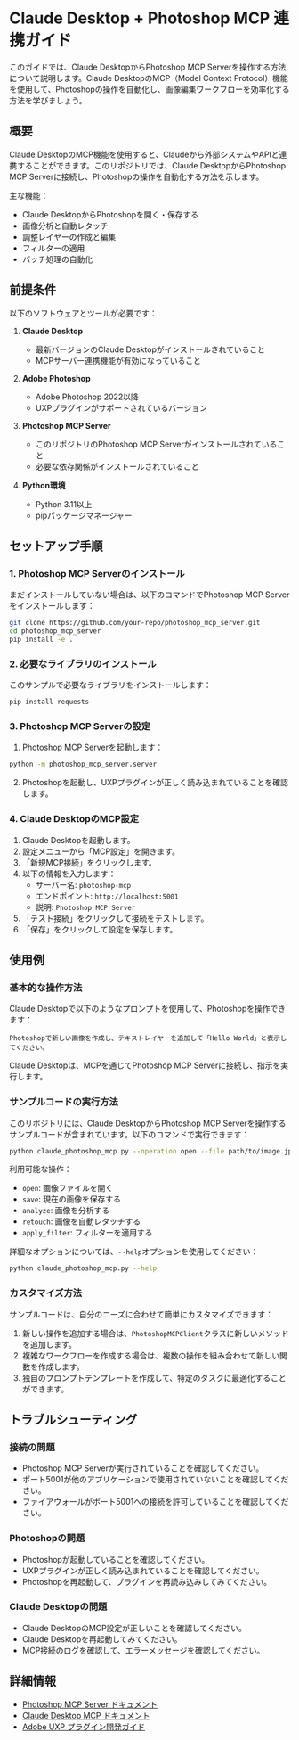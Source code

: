 # Claude Desktop + Photoshop MCP 連携ガイド

このガイドでは、Claude DesktopからPhotoshop MCP Serverを操作する方法について説明します。Claude DesktopのMCP（Model Context Protocol）機能を使用して、Photoshopの操作を自動化し、画像編集ワークフローを効率化する方法を学びましょう。

## 概要

Claude DesktopのMCP機能を使用すると、Claudeから外部システムやAPIと連携することができます。このリポジトリでは、Claude DesktopからPhotoshop MCP Serverに接続し、Photoshopの操作を自動化する方法を示します。

主な機能：
- Claude DesktopからPhotoshopを開く・保存する
- 画像分析と自動レタッチ
- 調整レイヤーの作成と編集
- フィルターの適用
- バッチ処理の自動化

## 前提条件

以下のソフトウェアとツールが必要です：

1. **Claude Desktop**
   - 最新バージョンのClaude Desktopがインストールされていること
   - MCPサーバー連携機能が有効になっていること

2. **Adobe Photoshop**
   - Adobe Photoshop 2022以降
   - UXPプラグインがサポートされているバージョン

3. **Photoshop MCP Server**
   - このリポジトリのPhotoshop MCP Serverがインストールされていること
   - 必要な依存関係がインストールされていること

4. **Python環境**
   - Python 3.11以上
   - pipパッケージマネージャー

## セットアップ手順

### 1. Photoshop MCP Serverのインストール

まだインストールしていない場合は、以下のコマンドでPhotoshop MCP Serverをインストールします：

```bash
git clone https://github.com/your-repo/photoshop_mcp_server.git
cd photoshop_mcp_server
pip install -e .
```

### 2. 必要なライブラリのインストール

このサンプルで必要なライブラリをインストールします：

```bash
pip install requests
```

### 3. Photoshop MCP Serverの設定

1. Photoshop MCP Serverを起動します：

```bash
python -m photoshop_mcp_server.server
```

2. Photoshopを起動し、UXPプラグインが正しく読み込まれていることを確認します。

### 4. Claude DesktopのMCP設定

1. Claude Desktopを起動します。
2. 設定メニューから「MCP設定」を開きます。
3. 「新規MCP接続」をクリックします。
4. 以下の情報を入力します：
   - サーバー名: `photoshop-mcp`
   - エンドポイント: `http://localhost:5001`
   - 説明: `Photoshop MCP Server`
5. 「テスト接続」をクリックして接続をテストします。
6. 「保存」をクリックして設定を保存します。

## 使用例

### 基本的な操作方法

Claude Desktopで以下のようなプロンプトを使用して、Photoshopを操作できます：

```
Photoshopで新しい画像を作成し、テキストレイヤーを追加して「Hello World」と表示してください。
```

Claude Desktopは、MCPを通じてPhotoshop MCP Serverに接続し、指示を実行します。

### サンプルコードの実行方法

このリポジトリには、Claude DesktopからPhotoshop MCP Serverを操作するサンプルコードが含まれています。以下のコマンドで実行できます：

```bash
python claude_photoshop_mcp.py --operation open --file path/to/image.jpg
```

利用可能な操作：
- `open`: 画像ファイルを開く
- `save`: 現在の画像を保存する
- `analyze`: 画像を分析する
- `retouch`: 画像を自動レタッチする
- `apply_filter`: フィルターを適用する

詳細なオプションについては、`--help`オプションを使用してください：

```bash
python claude_photoshop_mcp.py --help
```

### カスタマイズ方法

サンプルコードは、自分のニーズに合わせて簡単にカスタマイズできます：

1. 新しい操作を追加する場合は、`PhotoshopMCPClient`クラスに新しいメソッドを追加します。
2. 複雑なワークフローを作成する場合は、複数の操作を組み合わせて新しい関数を作成します。
3. 独自のプロンプトテンプレートを作成して、特定のタスクに最適化することができます。

## トラブルシューティング

### 接続の問題

- Photoshop MCP Serverが実行されていることを確認してください。
- ポート5001が他のアプリケーションで使用されていないことを確認してください。
- ファイアウォールがポート5001への接続を許可していることを確認してください。

### Photoshopの問題

- Photoshopが起動していることを確認してください。
- UXPプラグインが正しく読み込まれていることを確認してください。
- Photoshopを再起動して、プラグインを再読み込みしてみてください。

### Claude Desktopの問題

- Claude DesktopのMCP設定が正しいことを確認してください。
- Claude Desktopを再起動してみてください。
- MCP接続のログを確認して、エラーメッセージを確認してください。

## 詳細情報

- [Photoshop MCP Server ドキュメント](https://github.com/StarBoze/Photoshop-MCP-Server/blob/main/docs/)
- [Claude Desktop MCP ドキュメント](https://claude.ai/docs/mcp)
- [Adobe UXP プラグイン開発ガイド](https://developer.adobe.com/photoshop/uxp/2022/)
